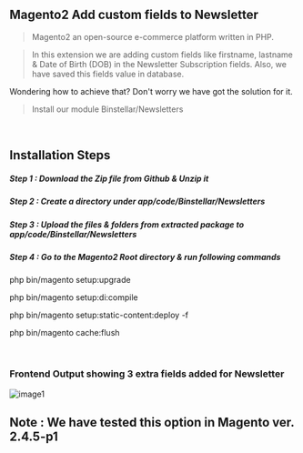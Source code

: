 ## Magento2 Add custom fields to Newsletter

> Magento2 an open-source e-commerce platform written in PHP.

> In this extension we are adding custom fields like firstname, lastname & Date of Birth (DOB) in the Newsletter Subscription fields. Also, we have saved this fields value in database.

Wondering how to achieve that? Don't worry we have got the solution for it.

> Install our module Binstellar/Newsletters

&nbsp;
&nbsp;

## Installation Steps

##### Step 1 : Download the Zip file from Github & Unzip it
##### Step 2 : Create a directory under app/code/Binstellar/Newsletters
##### Step 3 : Upload the files & folders from extracted package to app/code/Binstellar/Newsletters
##### Step 4 : Go to the Magento2 Root directory & run following commands

php bin/magento setup:upgrade

php bin/magento setup:di:compile

php bin/magento setup:static-content:deploy -f

php bin/magento cache:flush

&nbsp;
&nbsp;

### Frontend Output showing 3 extra fields added for Newsletter

![image1](https://user-images.githubusercontent.com/123800304/215448173-d4ae0389-5d36-42ba-ad7c-d074f15d3662.png)


## Note : We have tested this option in Magento ver. 2.4.5-p1
